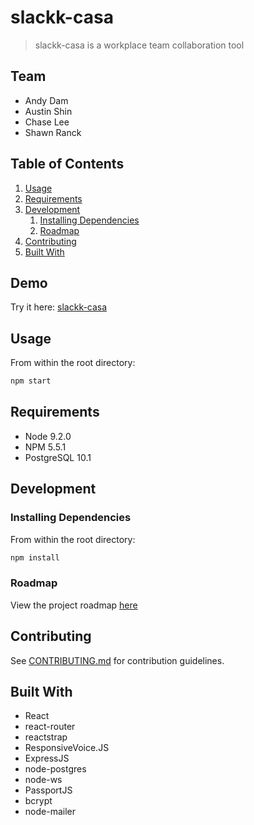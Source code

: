 # slackk-casa

> slackk-casa is a workplace team collaboration tool

## Team

* Andy Dam
* Austin Shin
* Chase Lee
* Shawn Ranck

## Table of Contents

1. [Usage](#Usage)
1. [Requirements](#requirements)
1. [Development](#development)
   1. [Installing Dependencies](#installing-dependencies)
   1. [Roadmap](#roadmap)
1. [Contributing](#contributing)
1. [Built With](#built-with)

## Demo

Try it here: [slackk-casa](https://slackk-casa.herokuapp.com)

## Usage

From within the root directory:

```sh
npm start
```

## Requirements

* Node 9.2.0
* NPM 5.5.1
* PostgreSQL 10.1

## Development

### Installing Dependencies

From within the root directory:

```sh
npm install
```

### Roadmap

View the project roadmap [here](https://trello.com/slackk)

## Contributing

See [CONTRIBUTING.md](CONTRIBUTING.md) for contribution guidelines.

## Built With

* React
* react-router
* reactstrap
* ResponsiveVoice.JS
* ExpressJS
* node-postgres
* node-ws
* PassportJS
* bcrypt
* node-mailer
